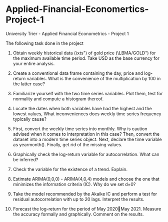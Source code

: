 # Applied-Financial-Economertics-Project-1
University Trier - Applied Financial Econometrics - Project 1

The following task done in the project

1. Obtain weekly historical data (\xts") of gold price (\LBMA/GOLD") for the maximum available time period. Take USD as the base currency for your entire analysis.

2. Create a conventional data frame containing the day, price and log-return variables. What is the convenience of the multiplication by 100 in the latter case?

3. Familiarize yourself with the two time series variables. Plot them, test for normality and compute a histogram thereof.

4. Locate the dates when both variables have had the highest and the lowest values, What inconveniences does weekly time series frequency typically cause?

5. First, convert the weekly time series into monthly. Why is caution advised when it comes to interpretation in this case? Then, convert the dataset into a modern time
series object. Next, declare the time variable as yearmonth(). Finally, get rid of the missing values.

6. Graphically check the log-return variable for autocorrelation. What can be inferred?

7. Check the variable for the existence of a trend. Explain.

8. Estimate ARIMA(0,0,0) - ARIMA(4,0,4) models and choose the one that minimizes the information criteria (IC). Why do we set d=0?

9. Take the model recommended by the Akaike IC and perform a test for residual autocorrelation with up to 20 lags. Interpret the results.

10. Forecast the log-return for the period of May 2020􀀀May 2021. Measure the accuracy formally and graphically. Comment on the results.
